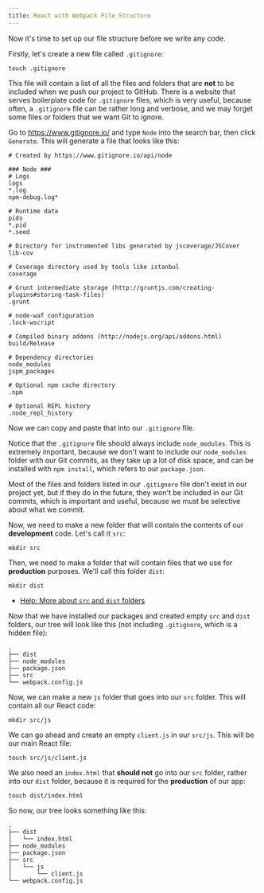 ```yaml
---
title: React with Webpack File Structure
---
```

Now it's time to set up our file structure before we write any code.

Firstly, let's create a new file called `.gitignore`:

    touch .gitignore

This file will contain a list of all the files and folders that are **not** to be included when we push our project to GitHub. There is a website that serves boilerplate code for `.gitignore` files, which is very useful, because often, a `.gitignore` file can be rather long and verbose, and we may forget some files or folders that we want Git to ignore.

Go to <a href='https://www.gitignore.io/' target='_blank' rel='nofollow'>https://www.gitignore.io/</a> and type `Node` into the search bar, then click `Generate`. This will generate a file that looks like this:

    # Created by https://www.gitignore.io/api/node

    ### Node ###
    # Logs
    logs
    *.log
    npm-debug.log*

    # Runtime data
    pids
    *.pid
    *.seed

    # Directory for instrumented libs generated by jscoverage/JSCover
    lib-cov

    # Coverage directory used by tools like istanbul
    coverage

    # Grunt intermediate storage (http://gruntjs.com/creating-plugins#storing-task-files)
    .grunt

    # node-waf configuration
    .lock-wscript

    # Compiled binary addons (http://nodejs.org/api/addons.html)
    build/Release

    # Dependency directories
    node_modules
    jspm_packages

    # Optional npm cache directory
    .npm

    # Optional REPL history
    .node_repl_history

Now we can copy and paste that into our `.gitignore` file.

Notice that the `.gitignore` file should always include `node_modules`. This is extremely important, because we don't want to include our `node_modules` folder with our Git commits, as they take up a lot of disk space, and can be installed with `npm install`, which refers to our `package.json`.

Most of the files and folders listed in our `.gitignore` file don't exist in our project yet, but if they do in the future, they won't be included in our Git commits, which is important and useful, because we must be selective about what we commit.

Now, we need to make a new folder that will contain the contents of our **development** code. Let's call it `src`:

    mkdir src

Then, we need to make a folder that will contain files that we use for **production** purposes. We'll call this folder `dist`:

    mkdir dist

*   <a href='http://stackoverflow.com/questions/23730882/what-is-the-role-of-src-and-dist-folders/23731040#23731040' target='_blank' rel='nofollow'>Help: More about `src` and `dist` folders</a>

Now that we have installed our packages and created empty `src` and `dist` folders, our tree will look like this (not including `.gitignore`, which is a hidden file):

    .
    ├── dist
    ├── node_modules
    ├── package.json
    ├── src
    └── webpack.config.js

Now, we can make a new `js` folder that goes into our `src` folder. This will contain all our React code:

    mkdir src/js

We can go ahead and create an empty `client.js` in our `src/js`. This will be our main React file:

    touch src/js/client.js

We also need an `index.html` that **should not** go into our `src` folder, rather into our `dist` folder, because it is required for the **production** of our app:

    touch dist/index.html

So now, our tree looks something like this:

    .
    ├── dist
    │   └── index.html
    ├── node_modules
    ├── package.json
    ├── src
    │   └── js
    │       └── client.js
    └── webpack.config.js